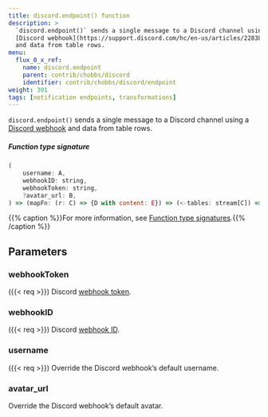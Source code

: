 ```yaml
---
title: discord.endpoint() function
description: >
  `discord.endpoint()` sends a single message to a Discord channel using a
  [Discord webhook](https://support.discord.com/hc/en-us/articles/228383668-Intro-to-Webhooks&?page=3)
  and data from table rows.
menu:
  flux_0_x_ref:
    name: discord.endpoint
    parent: contrib/chobbs/discord
    identifier: contrib/chobbs/discord/endpoint
weight: 301
tags: [notification endpoints, transformations]
---
```


<!------------------------------------------------------------------------------

IMPORTANT: This page was generated from comments in the Flux source code. Any
edits made directly to this page will be overwritten the next time the
documentation is generated. 

To make updates to this documentation, update the function comments above the
function definition in the Flux source code:

https://github.com/influxdata/flux/blob/master/stdlib/contrib/chobbs/discord/discord.flux#L120-L141

Contributing to Flux: https://github.com/influxdata/flux#contributing
Fluxdoc syntax: https://github.com/influxdata/flux/blob/master/docs/fluxdoc.md

------------------------------------------------------------------------------->

`discord.endpoint()` sends a single message to a Discord channel using a
[Discord webhook](https://support.discord.com/hc/en-us/articles/228383668-Intro-to-Webhooks&?page=3)
and data from table rows.



##### Function type signature

```js
(
    username: A,
    webhookID: string,
    webhookToken: string,
    ?avatar_url: B,
) => (mapFn: (r: C) => {D with content: E}) => (<-tables: stream[C]) => stream[{C with _sent: string}]
```

{{% caption %}}For more information, see [Function type signatures](/flux/v0.x/function-type-signatures/).{{% /caption %}}

## Parameters

### webhookToken
({{< req >}})
Discord [webhook token](https://discord.com/developers/docs/resources/webhook).



### webhookID
({{< req >}})
Discord [webhook ID](https://discord.com/developers/docs/resources/webhook).



### username
({{< req >}})
Override the Discord webhook’s default username.



### avatar_url

Override the Discord webhook’s default avatar.




